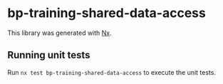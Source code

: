 # bp-training-shared-data-access

This library was generated with [Nx](https://nx.dev).

## Running unit tests

Run `nx test bp-training-shared-data-access` to execute the unit tests.
